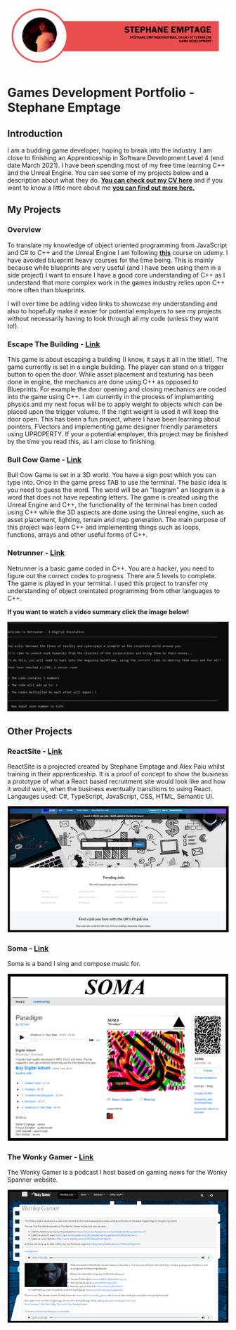 ![Title](/title.PNG)

# Games Development Portfolio - Stephane Emptage

## Introduction

I am a budding game developer, hoping to break into the industry. I am close to finishing an Apprenticeship in Software Development Level 4 (end date March 2021). I have been spending most of my free time learning C++ and the Unreal Engine. You can see some of my projects below and a description about what they do. **[You can check out my CV here](https://github.com/StefEmp/GamesDevelopmentPortfolio/blob/main/CV%20Stephane%20Emptage.pdf)** and if you want to know a little more about me **[you can find out more here.](https://github.com/StefEmp/GamesDevelopmentPortfolio/blob/main/Intro.pdf)**

## My Projects

### Overview

To translate my knowledge of object oriented programming from JavaScript and C# to C++ and the Unreal Engine I am following **[this](https://www.udemy.com/course/unrealcourse/)**  course on udemy. I have avoided blueprint heavy courses for the time being. This is mainly because while blueprints are very useful (and I have been using them in a side project) I want to ensure I have a good core understanding of C++ as I understand that more complex work in the games industry relies upon C++ more often than blueprints.

I will over time be adding video links to showcase my understanding and also to hopefully make it easier for potential employers to see my projects without necessarily having to look through all my code (unless they want to!).


### Escape The Building - **[Link](https://github.com/StefEmp/EscapeTheBuilding)** 
This game is about escaping a building (I know, it says it all in the title!). The game currently is set in a single building. The player can stand on a trigger button to open the door. While asset placement and texturing has been done in engine, the mechanics are done using C++ as opposed to Blueprints. For example the door opening and closing mechanics are coded into the game using C++. I am currently in the process of implementing physics and my next focus will be to apply weight to objects which can be placed upon the trigger volume. If the right weight is used it will keep the door open. This has been a fun project, where I have been learning about pointers, FVectors and implementing game designer friendly parameters using UPROPERTY. If your a potential employer, this project may be finished by the time you read this, as I am close to finishing.


### Bull Cow Game - **[Link](https://github.com/StefEmp/BullCowGame)**
Bull Cow Game is set in a 3D world. You have a sign post which you can type into. Once in the game press TAB to use the terminal.
The basic idea is you need to guess the word. The word will be an "Isogram" an Isogram is a word that does not have repeating letters. 
The game is created using the Unreal Engine and C++, the functionality of the terminal has been coded using C++ while the 3D aspects are done using the Unreal engine, such as asset placement, lighting, terrain and map generation. The main purpose of this project was learn C++ and implementing things such as loops, functions, arrays and other useful forms of C++.


### Netrunner - **[Link](https://github.com/StefEmp/Netrunner)**
Netrunner is a basic game coded in C++. You are a hacker, you need to figure out the correct codes to progress. There are 5 levels to complete. The game is played in your terminal. I used this project to transfer my understanding of object oreintated programming from other languages to C++. 

**If you want to watch a video summary click the image below!**

[![Netrunner](/netrunner.PNG)](https://youtu.be/zcMQp_VILNs "Netrunner")

## Other Projects

### ReactSite - **[Link](https://github.com/StefEmp/ReactSite)**
ReactSite is a projected created by Stephane Emptage and Alex Paiu whilst training in their apprenticeship. It is a proof of concept to show the business a prototype of what a React based recruitment site would look like and how it would work, when the business eventually transitions to using React. Langauges used: C#, TypeScript, JavaScript, CSS, HTML, Semantic UI.

[![ReactSite](/reactsite.png)](https://github.com/StefEmp/ReactSite "ReactSite")

### Soma - **[Link](https://soma10.bandcamp.com/releases)**
Soma is a band I sing and compose music for.

[![Soma](/soma.png)](https://soma10.bandcamp.com/releases "Soma")


### The Wonky Gamer - **[Link](https://www.wonkyspanner.com/podcasts/wonky-gamer)** 
The Wonky Gamer is a podcast I host based on gaming news for the Wonky Spanner website. 

[![Wonky Gamer](/wonkygamer.png)](https://www.wonkyspanner.com/podcasts/wonky-gamer "Wonky Gamer")

